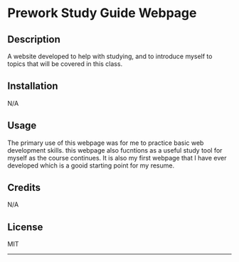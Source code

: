 # Prework Study Guide Webpage

## Description

A website developed to help with studying, and to introduce myself to topics that will be covered in this class.

## Installation

N/A

## Usage

The primary use of this webpage was for me to practice basic web development skills. this webpage also fucntions as a useful study tool for myself as the course continues. It is also my first webpage that I have ever developed which is a gooid starting point for my resume.

## Credits
 
N/A

## License

MIT

---
